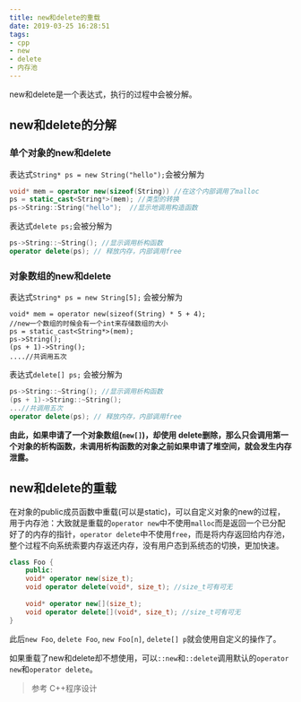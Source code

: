 ```yaml
---
title: new和delete的重载
date: 2019-03-25 16:28:51
tags:
- cpp
- new
- delete
- 内存池
---
```

new和delete是一个表达式，执行的过程中会被分解。
## new和delete的分解
### 单个对象的new和delete

表达式`String* ps = new String("hello");`会被分解为
```cpp
void* mem = operator new(sizeof(String)) //在这个内部调用了malloc
ps = static_cast<String*>(mem); //类型的转换
ps->String::String("hello");  //显示地调用构造函数
```

表达式`delete ps;`会被分解为
```cpp
ps->String::~String(); //显示调用析构函数
operator delete(ps); // 释放内存，内部调用free
```

### 对象数组的new和delete

表达式`String* ps = new String[5];` 会被分解为
```
void* mem = operator new(sizeof(String) * 5 + 4); 
//new一个数组的时候会有一个int来存储数组的大小
ps = static_cast<String*>(mem);
ps->String();
(ps + 1)->String();
....//共调用五次
```

表达式`delete[] ps;` 会被分解为
```cpp
ps->String::~String(); //显示调用析构函数
(ps + 1)->String::~String();
...//共调用五次
operator delete(ps); // 释放内存，内部调用free
```

**由此，如果申请了一个对象数组(`new[]`)，却使用 delete删除，那么只会调用第一个对象的析构函数，未调用析构函数的对象之前如果申请了堆空间，就会发生内存泄露。**

## new和delete的重载

在对象的public成员函数中重载(可以是static)，可以自定义对象的new的过程，用于内存池：大致就是重载的`operator new`中不使用`malloc`而是返回一个已分配好了的内存的指针，`operator delete`中不使用`free`，而是将内存返回给内存池，整个过程不向系统索要内存返还内存，没有用户态到系统态的切换，更加快速。

```cpp
class Foo {
    public:
    void* operator new(size_t);
    void operator delete(void*, size_t); //size_t可有可无
    
    void* operator new[](size_t);
    void operator delete[](void*, size_t); //size_t可有可无    
}
```

此后`new Foo`, `delete Foo`, `new Foo[n]`, `delete[] p`就会使用自定义的操作了。

如果重载了new和delete却不想使用，可以`::new`和`::delete`调用默认的`operator new`和`operator delete`。

> 参考 C++程序设计